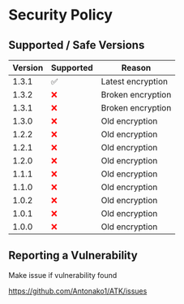 # Security Policy

## Supported / Safe Versions 

| Version | Supported          | Reason|
| ------- | ------------------ |-------|
| 1.3.1   | :white_check_mark: | Latest encryption |
| 1.3.2   | <span style="color:red;">&#10060;</span> | Broken encryption |
| 1.3.1   | <span style="color:red;">&#10060;</span> | Broken encryption |
| 1.3.0   | <span style="color:red;">&#10060;</span> | Old encryption |
| 1.2.2   | <span style="color:red;">&#10060;</span> | Old encryption |
| 1.2.1   | <span style="color:red;">&#10060;</span> | Old encryption |
| 1.2.0   | <span style="color:red;">&#10060;</span> | Old encryption |
| 1.1.1   | <span style="color:red;">&#10060;</span> | Old encryption |
| 1.1.0   | <span style="color:red;">&#10060;</span> | Old encryption|
| 1.0.2 | <span style="color:red;">&#10060;</span> | Old encryption |
| 1.0.1 | <span style="color:red;">&#10060;</span>| Old encryption |
| 1.0.0 | <span style="color:red;">&#10060;</span> | Old encryption |

## Reporting a Vulnerability

Make issue if vulnerability found

https://github.com/Antonako1/ATK/issues
